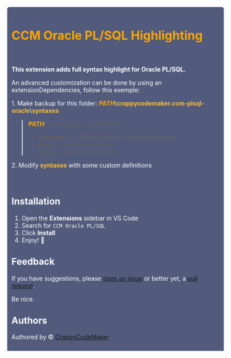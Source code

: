 <div style="background: #525B7C; border-radius: 5px"><div style="padding: 10px"><h1 style="font-weight: bold; color: #ffa500">CCM Oracle PL/SQL Highlighting </h1></div>

<div style="background: #525B7C;"><div style="padding: 10px">
<p style="font-weight: bold; color: white">This extension adds full syntax highlight for Oracle PL/SQL.</p>
<p style="color: white;">
An advanced customization can be done by using an extensionDependencies, follow this exemple:
</p><p style="color: white;">
1. Make backup for this folder: <b><i style="color: #ffa500;">PATH</i></b>\<b style="color: #ffb938;">crappycodemaker.ccm-plsql-oracle</b>\<b style="color: #ffb938;">syntaxes</b>

> <b style="color: #ffa500;">PATH</b> according to your platform:
>
> -   <b>Windows</b> %USERPROFILE%\\.vscode\extensions
> -   <b>Mac</b> ~/.vscode/extensions
> -   <b>Linux</b> ~/.vscode/extensions

</p><p style="color: white;">
2. Modify <b style="color: #ffb938;">syntaxes</b> with some custom definitions
</p></div></div>

 <div style="background: #525B7C;"><div style="padding: 10px;color: white">

## Installation

1. Open the **Extensions** sidebar in VS Code
1. Search for `CCM Oracle PL/SQL`
1. Click **Install**
1. Enjoy! 🎉

## Feedback

If you have suggestions, please [open an issue](https://github.com/CrappyCodeMaker/CCM-OraclePLSQL/issues) or better yet, a [pull request](https://github.com/CrappyCodeMaker/CCM-OraclePLSQL/pulls).

Be nice.

## Authors

Authored by © [CrappyCodeMaker](https://github.com/CrappyCodeMaker)

 </div>
 </div>
</div>
